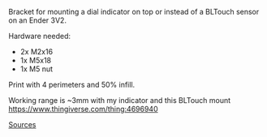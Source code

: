 Bracket for mounting a dial indicator on top or instead of a BLTouch sensor on an Ender 3V2.

Hardware needed:
 - 2x M2x16
 - 1x M5x18
 - 1x M5 nut

Print with 4 perimeters and 50% infill.

Working range is ~3mm with my indicator and this BLTouch mount https://www.thingiverse.com/thing:4696940

[Sources](https://github.com/paulorlyk/dial_indicator_mount)
